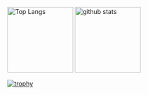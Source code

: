 <p align="left">
  <img alt="Top Langs" height="150px" src="https://github-readme-stats.vercel.app/api/top-langs/?username=yugu0202&layout=compact&show_icon=true&theme=dark" />
  <img alt="github stats" height="150px" src="https://github-readme-stats.vercel.app/api?username=yugu0202&theme=dark&show_icons=true" />
</p>
  
[![trophy](https://github-profile-trophy.vercel.app/?username=yugu0202&theme=darkhub&column=7
)](https://github.com/ryo-ma/github-profile-trophy)
